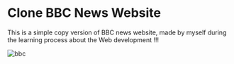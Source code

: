 # Clone BBC News Website

This is a simple copy version of BBC news website, made by myself during the learning process about the Web development !!!

![bbc](https://user-images.githubusercontent.com/29560784/49686362-d1fa3e80-fb25-11e8-9b07-79ee8c4af97b.png)
